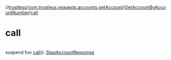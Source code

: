 //[trustless](../../../index.md)/[com.trustless.requests.accounts.getAccount](../index.md)/[GetAccountByAccountNumber](index.md)/[call](call.md)

# call

\
suspend fun [call](call.md)(): [StaqAccountResponse](../../com.trustless.requests.accounts/-staq-account-response/index.md)
